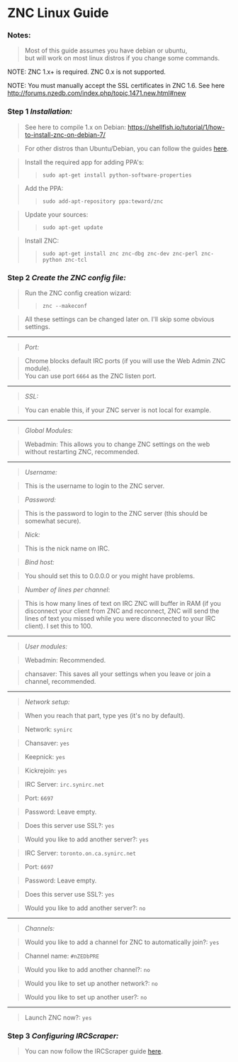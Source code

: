 ZNC Linux Guide
===============

### Notes:
>Most of this guide assumes you have debian or ubuntu,  
but will work on most linux distros if you change some commands.

NOTE: ZNC 1.x+ is required. ZNC 0.x is not supported.

NOTE: You must manually accept the SSL certificates in ZNC 1.6. See here http://forums.nzedb.com/index.php/topic,1471.new.html#new

### Step 1 *Installation:*

>See here to compile 1.x on Debian: https://shellfish.io/tutorial/1/how-to-install-znc-on-debian-7/

>For other distros than Ubuntu/Debian, you can follow the guides [here](http://wiki.znc.in/Installation).

>Install the required app for adding PPA's:
>>`sudo apt-get install python-software-properties`

>Add the PPA:
>>`sudo add-apt-repository ppa:teward/znc`

>Update your sources:
>>`sudo apt-get update`

>Install ZNC:
>>`sudo apt-get install znc znc-dbg znc-dev znc-perl znc-python znc-tcl`

### Step 2 *Create the ZNC config file:*

>Run the ZNC config creation wizard:
>>`znc --makeconf`

>All these settings can be changed later on. I'll skip some obvious settings.

---

>*Port:*

>Chrome blocks default IRC ports (if you will use the Web Admin ZNC module).  
You can use port `6664` as the ZNC listen port.

---

>*SSL:*

>You can enable this, if your ZNC server is not local for example.

---

>*Global Modules:*

>Webadmin: This allows you to change ZNC settings on the web without restarting ZNC, recommended.

---

>*Username:*

>This is the username to login to the ZNC server.

>*Password:*

>This is the password to login to the ZNC server (this should be somewhat secure).

>*Nick:*

>This is the nick name on IRC.

>*Bind host:*

>You should set this to 0.0.0.0 or you might have problems.

>*Number of lines per channel*:

>This is how many lines of text on IRC ZNC will buffer in RAM 
(if you disconnect your client from ZNC and reconnect, ZNC will send the lines of text you missed while you were disconnected to your IRC client). I set this to 100.

---

>*User modules:*

>Webadmin: Recommended.

>chansaver: This saves all your settings when you leave or join a channel, recommended.

---

>*Network setup:*

>When you reach that part, type yes (it's no by default).

>Network: `synirc`

>Chansaver: `yes`

>Keepnick: `yes`

>Kickrejoin: `yes`

>IRC Server: `irc.synirc.net`

>Port: `6697`

>Password: Leave empty.

>Does this server use SSL?: `yes`

>Would you like to add another server?: `yes`

>IRC Server: `toronto.on.ca.synirc.net`

>Port: `6697`

>Password: Leave empty.

>Does this server use SSL?: `yes`

>Would you like to add another server?: `no`

---

>*Channels:*

>Would you like to add a channel for ZNC to automatically join?: `yes`

>Channel name: `#nZEDbPRE`

>Would you like to add another channel?: `no`

>Would you like to set up another network?: `no`

>Would you like to set up another user?: `no`

---

>Launch ZNC now?: `yes`

### Step 3 *Configuring IRCScraper:*
>You can now follow the IRCScraper guide [here](https://github.com/nZEDb/nZEDb_Misc/tree/master/Guides/Various/IRCScraper/Guide.md).
